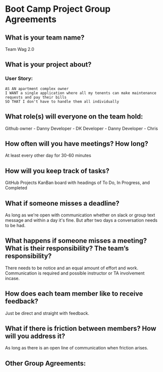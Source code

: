 # Boot Camp Project Group Agreements

## What is your team name?

Team Wag 2.0

## What is your project about?

### User Story:

```
AS AN apartment complex owner
I WANT a single application where all my tenents can make maintenance requests and pay their bills
SO THAT I don't have to handle them all individually
```

## What role(s) will everyone on the team hold:

Github owner - Danny
Developer - DK
Developer - Danny
Developer - Chris

## How often will you have meetings? How long?

At least every other day for 30-60 minutes

## How will you keep track of tasks?

GitHub Projects KanBan board with headings of To Do, In Progress, and Completed

## What if someone misses a deadline?

As long as we're open with communication whether on slack or group text message and within a day it's fine. But after two days a conversation needs to be had.

## What happens if someone misses a meeting? What is their responsibility? The team’s responsibility?

There needs to be notice and an equal amount of effort and work. Communication is required and possible instructor or TA involvement incase.

## How does each team member like to receive feedback?

Just be direct and straight with feedback.

## What if there is friction between members? How will you address it?

As long as there is an open line of communication when friction arises.

## Other Group Agreements:
